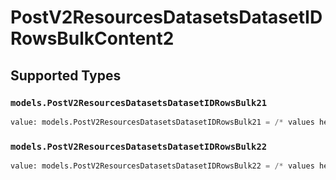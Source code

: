 # PostV2ResourcesDatasetsDatasetIDRowsBulkContent2


## Supported Types

### `models.PostV2ResourcesDatasetsDatasetIDRowsBulk21`

```python
value: models.PostV2ResourcesDatasetsDatasetIDRowsBulk21 = /* values here */
```

### `models.PostV2ResourcesDatasetsDatasetIDRowsBulk22`

```python
value: models.PostV2ResourcesDatasetsDatasetIDRowsBulk22 = /* values here */
```

